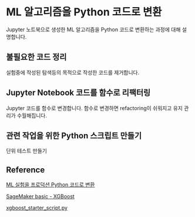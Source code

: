 # ML 알고리즘을 Python 코드로 변환 

Jupyter 노트북으로 생성한 ML 알고리즘을 Python 코드로 변환하는 과정에 대해 설명합니다. 

## 불필요한 코드 정리

실험중에 작성된 탐색등의 목적으로 작성한 코드를 제거합니다. 

## Jupyter Notebook 코드를 함수로 리팩터링

Jupyter 코드를 함수로 변경합니다. 함수로 변경하면 refactoring이 쉬워지고 유지 관리가 수월해집니다. 

## 관련 작업을 위한 Python 스크립트 만들기



단위 테스트 만들기

## Reference 

[ML 실험을 프로덕션 Python 코드로 변환](https://learn.microsoft.com/ko-kr/azure/machine-learning/v1/how-to-convert-ml-experiment-to-production)

[SageMaker basic - XGBoost](https://github.com/aws-samples/aws-ai-ml-workshop-kr/tree/master/sagemaker/xgboost)

[xgboost_starter_script.py](https://github.com/kyopark2014/aws-sagemaker/blob/main/training-basic/src/xgboost_starter_script.py)
